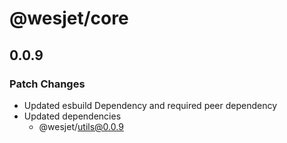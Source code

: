 # @wesjet/core

## 0.0.9

### Patch Changes

- Updated esbuild Dependency and required peer dependency
- Updated dependencies
  - @wesjet/utils@0.0.9
